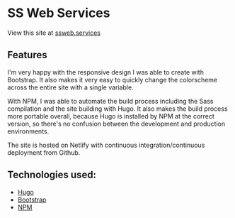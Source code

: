 # SS Web Services

View this site at [ssweb.services](https://ssweb.services)

## Features

I'm very happy with the responsive design I was able to create with Bootstrap. It also makes it very easy to quickly change the colorscheme across the entire site with a single variable.

With NPM, I was able to automate the build process including the Sass compilation and the site building with Hugo. It also makes the build process more portable overall, because Hugo is installed by NPM at the correct version, so there's no confusion between the development and production environments.

The site is hosted on Netlify with continuous integration/continuous deployment from Github. 

## Technologies used: 
- [Hugo](https://gohugo.io/)
- [Bootstrap](https://getbootstrap.com/)
- [NPM](https://www.npmjs.com/)

